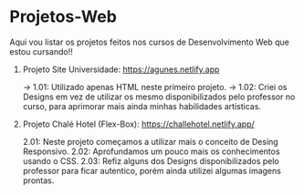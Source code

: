 # Projetos-Web
Aqui vou listar os projetos feitos nos cursos de Desenvolvimento Web que estou cursando!!

1. Projeto Site Universidade: https://agunes.netlify.app
   
    → 1.01: Utilizado apenas HTML neste primeiro projeto.
    → 1.02: Criei os Designs em vez de utilizar os mesmo disponibilizados pelo professor no curso, para aprimorar mais ainda minhas habilidades artisticas.

2. Projeto Chalé Hotel (Flex-Box): https://challehotel.netlify.app/

    2.01: Neste projeto começamos a utilizar mais o conceito de Desing Responsivo.
    2.02: Aprofundamos um pouco mais os conhecimentos usando o CSS.
    2.03: Refiz alguns dos Designs disponibilizados pelo professor para ficar autentico, porém ainda utilizei algumas imagens prontas.
